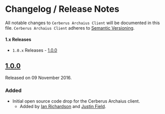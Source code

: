# Changelog / Release Notes

All notable changes to `Cerberus Archaius Client` will be documented in this file. `Cerberus Archaius Client` adheres to [Semantic Versioning](http://semver.org/).

#### 1.x Releases

- `1.0.x` Releases - [1.0.0](#100)

## [1.0.0](https://github.com/Nike-Inc/cerberus-archaius-client/releases/tag/v1.0.0)

Released on 09 November 2016.

### Added

- Initial open source code drop for the Cerberus Archaius client.
	- Added by [Ian Richardson][contrib_tibrim] and [Justin Field][contrib_fieldju].
	

[contrib_tibrim]: https://github.com/Tibrim
[contrib_fieldju]: https://github.com/fieldju
